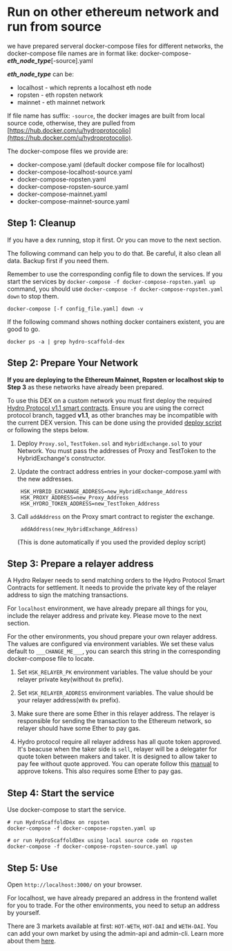 
# Run on other ethereum network and run from source

we have prepared serveral docker-compose files for different networks, the docker-compose file names are in format like: docker-compose-***eth\_node\_type***[-source].yaml

***eth\_node\_type*** can be:

- localhost - which reprents a localhost eth node
- ropsten - eth ropsten network
- mainnet - eth mainnet network

If file name has suffix: `-source`, the docker images are built from local source code, otherwise, they are pulled from [https://hub.docker.com/u/hydroprotocolio](https://hub.docker.com/u/hydroprotocolio).

The docker-compose files we provide are:

- docker-compose.yaml (default docker compose file for localhost)
- docker-compose-localhost-source.yaml
- docker-compose-ropsten.yaml
- docker-compose-ropsten-source.yaml
- docker-compose-mainnet.yaml
- docker-compose-mainnet-source.yaml

## Step 1: Cleanup

If you have a dex running, stop it first. Or you can move to the next section.

The following command can help you to do that. Be careful, it also clean all data. Backup first if you need them.
	
Remember to use the corresponding config file to down the services.
If you start the services by `docker-compose -f docker-compose-ropsten.yaml up` command,
you should use `docker-compose -f docker-compose-ropsten.yaml down` to stop them.

	docker-compose [-f config_file.yaml] down -v
	

If the following command shows nothing docker containers existent, you are good to go.

	docker ps -a | grep hydro-scaffold-dex

## Step 2: Prepare Your Network

**If you are deploying to the Ethereum Mainnet, Ropsten or localhost skip to Step 3** as these networks have already been prepared.

To use this DEX on a custom network you must first deploy the required [Hydro Protocol v1.1 smart contracts](https://github.com/HydroProtocol/protocol/tree/v1.1). Ensure you are using the correct protocol branch, tagged **v1.1**, as other branches may be incompatible with the current DEX version. This can be done using the provided [deploy script](https://github.com/HydroProtocol/protocol/blob/v1.1/scripts/deploy.js) or following the steps below.

1. Deploy `Proxy.sol`, `TestToken.sol` and `HybridExchange.sol` to your Network. You must pass the addresses of Proxy and TestToken to the HybridExchange's constructor.

2. Update the contract address entries in your docker-compose.yaml with the new addresses.

        HSK_HYBRID_EXCHANGE_ADDRESS=new_HybridExchange_Address
        HSK_PROXY_ADDRESS=new_Proxy_Address
        HSK_HYDRO_TOKEN_ADDRESS=new_TestToken_Address

3. Call `addAddress` on the Proxy smart contract to register the exchange.

        addAddress(new_HybridExchange_Address)
        
   (This is done automatically if you used the provided deploy script)

## Step 3: Prepare a relayer address

A Hydro Relayer needs to send matching orders to the Hydro Protocol Smart Contracts for settlement. It needs to provide the private key of the relayer address to sign the matching transactions.

For `localhost` environment, we have already prepare all things for you, include the relayer address and private key. Please move to the next section.

For the other environments, you shoud prepare your own relayer address. The values are configured via environment variables. We set these valus default to `___CHANGE_ME___`, you can search this string in the corresponding docker-compose file to locate.

1) Set `HSK_RELAYER_PK` environment variables. The value should be your relayer private key(without `0x` prefix).

2) Set `HSK_RELAYER_ADDRESS` environment variables. The value should be your relayer address(with `0x` prefix).

3) Make sure there are some Ether in this relayer address. The relayer is responsible for sending the transaction to the Ethereum network, so relayer should have some Ether to pay gas.

4) Hydro protocol require all relayer address has all quote token approved. It's beacuse when the taker side is `sell`, relayer will be a delegater for quote token between makers and taker. It is designed to allow taker to pay fee without quote approved. You can operate follow this [manual](admin-api-and-cli.md#approve-market-tokens-1) to approve tokens. This also requires some Ether to pay gas.

## Step 4: Start the service

Use docker-compose to start the service.

```shell
# run HydroScaffoldDex on ropsten  
docker-compose -f docker-compose-ropsten.yaml up

# or run HydroScaffoldDex using local source code on ropsten
docker-compose -f docker-compose-ropsten-source.yaml up
```

## Step 5: Use

Open `http://localhost:3000/` on your browser. 

For localhost, we have already prepared an address in the frontend wallet for you to trade. For the other environments, you need to setup an address by yourself.

There are 3 markets available at first: `HOT-WETH`, `HOT-DAI` and `WETH-DAI`. You can add your own market by using the admin-api and admin-cli. Learn more about them [here](./admin-api-and-cli.md).